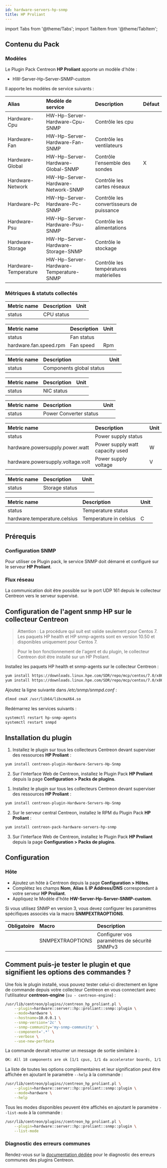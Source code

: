 ```yaml
---
id: hardware-servers-hp-snmp
title: HP Proliant
---
```

import Tabs from '@theme/Tabs';
import TabItem from '@theme/TabItem';


## Contenu du Pack

### Modèles

Le Plugin Pack Centreon **HP Proliant** apporte un modèle d'hôte :

* HW-Server-Hp-Server-SNMP-custom

Il apporte les modèles de service suivants :

| Alias                | Modèle de service                      | Description                              | Défaut |
|:---------------------|:---------------------------------------|:-----------------------------------------|:-------|
| Hardware-Cpu         | HW-Hp-Server-Hardware-Cpu-SNMP         | Contrôle les cpu                         |        |
| Hardware-Fan         | HW-Hp-Server-Hardware-Fan-SNMP         | Contrôle les ventilateurs                |        |
| Hardware-Global      | HW-Hp-Server-Hardware-Global-SNMP      | Contrôle l'ensemble des sondes           | X      |
| Hardware-Network     | HW-Hp-Server-Hardware-Network-SNMP     | Contrôle les cartes réseaux              |        |
| Hardware-Pc          | HW-Hp-Server-Hardware-Pc-SNMP          | Contrôle les convertisseurs de puissance |        |
| Hardware-Psu         | HW-Hp-Server-Hardware-Psu-SNMP         | Contrôle les alimentations               |        |
| Hardware-Storage     | HW-Hp-Server-Hardware-Storage-SNMP     | Contrôle le stockage                     |        |
| Hardware-Temperature | HW-Hp-Server-Hardware-Temperature-SNMP | Contrôle les températures matérielles    |        |

### Métriques & statuts collectés

<Tabs groupId="sync">
<TabItem value="Hardware-Cpu" label="Hardware-Cpu">

| Metric name           | Description            | Unit  |
| :-------------------- | :--------------------- | :---- |
| status                | CPU status             |       |

</TabItem>
<TabItem value="Hardware-Fan" label="Hardware-Fan">

| Metric name            | Description            | Unit  |
| :--------------------- | :--------------------- | :---- |
| status                 | Fan status             |       |
| hardware.fan.speed.rpm | Fan speed              | Rpm   |


</TabItem>
<TabItem value="Hardware-Global" label="Hardware-Global">

| Metric name           | Description               | Unit  |
| :-------------------- | :------------------------ | :---- |
| status                | Components global status  |       |

</TabItem>
<TabItem value="Hardware-Network" label="Hardware-Network">

| Metric name           | Description            | Unit  |
| :-------------------- | :--------------------- | :---- |
| status                | NIC status             |       |

</TabItem>
<TabItem value="Hardware-Pc" label="Hardware-Pc">

| Metric name           | Description            | Unit  |
| :-------------------- | :--------------------- | :---- |
| status                | Power Converter status |       |


</TabItem>
<TabItem value="Hardware-Psu" label="Hardware-Psu">

| Metric name                       | Description                     | Unit  |
| :-------------------------------- | :------------------------------ | :---- |
| status                            | Power supply status             |       |
| hardware.powersupply.power.watt   | Power supply watt capacity used | W     |
| hardware.powersupply.voltage.volt | Power supply voltage            | V     |

</TabItem>
<TabItem value="Hardware-Storage" label="Hardware-Storage">

| Metric name           | Description            | Unit  |
| :-------------------- | :--------------------- | :---- |
| status                | Storage status         |       |

</TabItem>
<TabItem value="Hardware-Temperature" label="Hardware-Temperature">

| Metric name                  | Description             | Unit  |
| :--------------------------- | :---------------------- | :---- |
| status                       | Temperature status      |       |
| hardware.temperature.celsius | Temperature  in celsius | C     |

</TabItem>
</Tabs>

## Prérequis

### Configuration SNMP

Pour utiliser ce Plugin pack, le service SNMP doit démarré et configuré sur le serveur **HP Proliant**.

### Flux réseau

La communication doit être possible sur le port UDP 161 depuis le collecteur
Centreon vers le serveur supervisé.

## Configuration de l'agent snmp HP sur le collecteur Centreon

> Attention : La procédure qui suit est valide seulement pour Centos 7. Les paquets HP health et HP snmp-agents sont en version 10.50 et disponibles uniquement pour Centos 7.

> Pour le bon fonctionnement de l'agent et du plugin, le collecteur Centreon doit être installé sur un HP Proliant.

<Tabs groupId="sync">
<TabItem value="Centos 7" label="Centos 7">

Installez les paquets HP health et snmp-agents sur le collecteur Centreon : 

```bash
yum install https://downloads.linux.hpe.com/SDR/repo/mcp/centos/7.0/x86_64/10.50/hp-health-10.50-1826.40.rhel7.x86_64.rpm
yum install https://downloads.linux.hpe.com/SDR/repo/mcp/centos/7.0/x86_64/10.50/hp-snmp-agents-10.50-2926.49.rhel7.x86_64.rpm
```

Ajoutez la ligne suivante dans */etc/snmp/snmpd.conf* :

```bash
dlmod cmaX /usr/lib64/libcmaX64.so
```

Redémarrez les services suivants : 

```bash
systemctl restart hp-snmp-agents
systemctl restart snmpd
```

</TabItem>
</Tabs>


## Installation du plugin

<Tabs groupId="sync">
<TabItem value="Online License" label="Online License">

1. Installez le plugin sur tous les collecteurs Centreon devant superviser des ressources **HP Proliant** :

```bash
yum install centreon-plugin-Hardware-Servers-Hp-Snmp
```

2. Sur l'interface Web de Centreon, installez le Plugin Pack **HP Proliant** depuis la page **Configuration > Packs de plugins**.

</TabItem>
<TabItem value="Offline License" label="Offline License">

1. Installez le plugin sur tous les collecteurs Centreon devant superviser des ressources **HP Proliant** :

```bash
yum install centreon-plugin-Hardware-Servers-Hp-Snmp
```

2. Sur le serveur central Centreon, installez le RPM du Plugin Pack **HP Proliant** :

```bash
yum install centreon-pack-hardware-servers-hp-snmp
```

3. Sur l'interface Web de Centreon, installez le Plugin Pack **HP Proliant** depuis la page **Configuration > Packs de plugins**.

</TabItem>
</Tabs>

## Configuration

### Hôte

* Ajoutez un hôte à Centreon depuis la page **Configuration > Hôtes**.
* Complétez les champs **Nom**, **Alias** & **IP Address/DNS** correspondant à votre serveur **HP Proliant**.
* Appliquez le Modèle d'hôte **HW-Server-Hp-Server-SNMP-custom**.

Si vous utilisez SNMP en version 3, vous devez configurer les paramètres
spécifiques associés via la macro **SNMPEXTRAOPTIONS**.

| Obligatoire | Macro            | Description                                  |
|:------------|:-----------------|:---------------------------------------------|
|             | SNMPEXTRAOPTIONS | Configurer vos paramètres de sécurité SNMPv3 |

## Comment puis-je tester le plugin et que signifient les options des commandes ?

Une fois le plugin installé, vous pouvez tester celui-ci directement en ligne
de commande depuis votre collecteur Centreon en vous connectant avec
l'utilisateur **centreon-engine** (`su - centreon-engine`) :

```bash
/usr/lib/centreon/plugins//centreon_hp_proliant.pl \
    --plugin=hardware::server::hp::proliant::snmp::plugin \
    --mode=hardware \
    --hostname=10.0.0.1 \
    --snmp-version='2c' \
    --snmp-community='my-snmp-community' \
    --component='.*' \
    --verbose \
    --use-new-perfdata
```

La commande devrait retourner un message de sortie similaire à :

```bash
OK: All 18 components are ok [1/1 cpus, 1/1 da accelerator boards, 1/1 da controllers, 3/3 da logical drives, 12/12 da physical drives]. | 'hardware.cpu.count'=1;;;; 'hardware.daacc.count'=1;;;; 'hardware.dactl.count'=1;;;; 'hardware.daldrive.count'=3;;;; 'hardware.dapdrive.count'=12;;;;
```

La liste de toutes les options complémentaires et leur signification peut être
affichée en ajoutant le paramètre `--help` à la commande :

```bash
/usr/lib/centreon/plugins//centreon_hp_proliant.pl \
    --plugin=hardware::server::hp::proliant::snmp::plugin \
    --mode=hardware \
    --help
```

Tous les modes disponibles peuvent être affichés en ajoutant le paramètre
`--list-mode` à la commande :

```bash
/usr/lib/centreon/plugins//centreon_hp_proliant.pl \
    --plugin=hardware::server::hp::proliant::snmp::plugin \
    --list-mode
```

### Diagnostic des erreurs communes

Rendez-vous sur la [documentation dédiée](../getting-started/how-to-guides/troubleshooting-plugins)
pour le diagnostic des erreurs communes des plugins Centreon.